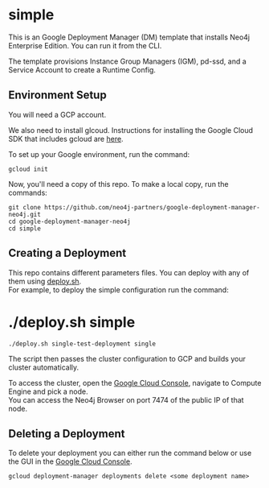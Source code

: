 # simple

This is an Google Deployment Manager (DM) template that installs Neo4j Enterprise Edition.  You can run it from the  CLI.

The template provisions Instance Group Managers (IGM), pd-ssd, and a Service Account to create a Runtime Config.

## Environment Setup

You will need a GCP account.

We also need to install glcoud.  Instructions for installing the Google Cloud SDK that includes gcloud are [here](https://cloud.google.com/sdk/).

To set up your Google environment, run the command:

    gcloud init

Now, you'll need a copy of this repo.  To make a local copy, run the commands:

    git clone https://github.com/neo4j-partners/google-deployment-manager-neo4j.git
    cd google-deployment-manager-neo4j
    cd simple

## Creating a Deployment

This repo contains different parameters files.  You can deploy with any of them using [deploy.sh](deploy.sh).  
For example, to deploy the simple configuration run the command:

   #  ./deploy.sh simple <some deployment name>
    ./deploy.sh single-test-deployment single

The script then passes the cluster configuration to GCP and builds your cluster automatically.

To access the cluster, open the [Google Cloud Console](http://cloud.google.com/console), navigate to Compute Engine and pick a node.  
You can access the Neo4j Browser on port 7474 of the public IP of that node.

## Deleting a Deployment

To delete your deployment you can either run the command below or use the GUI in the [Google Cloud Console](http://cloud.google.com/console).

    gcloud deployment-manager deployments delete <some deployment name>
